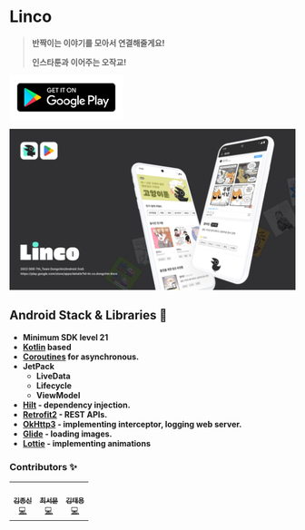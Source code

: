 # **Linco**

> **반짝이는 이야기를 모아서 연결해줄게요!**
>
> **인스타툰과 이어주는 오작교!**

**[<img src = "img/google-playstore.svg" width="200">](https://play.google.com/store/apps/details?id=kr.co.dongchin.linco)** 

**<img src="img/main.png"/>**





## **Android Stack & Libraries 🔨**

- **Minimum SDK level 21**
- **[Kotlin](https://kotlinlang.org/) based**
- **[Coroutines](https://github.com/Kotlin/kotlinx.coroutines) for asynchronous.**
- **JetPack**
  - **LiveData**
  - **Lifecycle**
  - **ViewModel**
- **[Hilt](https://dagger.dev/hilt/) - dependency injection.**
- **[Retrofit2](https://github.com/square/retrofit) - REST APIs.**
- **[OkHttp3](https://github.com/square/okhttp) - implementing interceptor, logging web server.**
- **[Glide](https://github.com/bumptech/glide) - loading images.**
- **[Lottie](https://github.com/airbnb/lottie-android) - implementing animations**





### **Contributors :sparkles:**

<table>
  <tr>
    <td align="center"><a href="https://github.com/jjjoonngg"><img src="https://github.com/jjjoonngg.png?size=200" alt=""/><br /><sub><b>김종신</b></sub></a><br /><a href="#projectManagement-JJJoonngg" title="Android Dev">💻</a></td>
    <td align="center"><a href="https://github.com/moon-i"><img src="https://github.com/moon-i.png?size=200" alt=""/><br /><sub><b>최서문</b></sub></a><br /><a href="#projectManagement-JJJoonngg" title="Android Dev">💻</a></td>
    <td align="center"><a href="https://github.com/YongsHub"><img src="https://github.com/YongsHub.png?size=200" alt=""/><br /><sub><b>김태용</b></sub></a><br /><a href="#projectManagement-JJJoonngg" title=Server Dev">💻</a></td>
  </tr>
</table>

